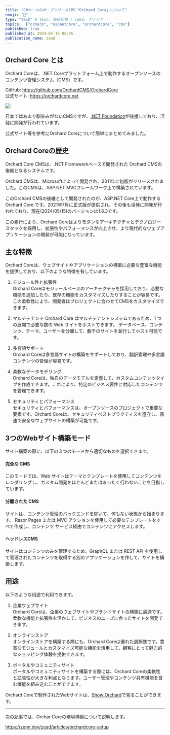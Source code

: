```yaml
---
title: "C#ベースのオープンソースCMS「Orchard Core」について"
emoji: "🍇"
type: "tech" # tech: 技術記事 / idea: アイデア
topics:  ["csharp", "aspnetcore", "orchardcore", "cms"]
published: true
published_at: 2024-05-16 08:45
publication_name: zead
---
```


## Orchard Core とは

Orchard Coreは、.NET Coreプラットフォーム上で動作するオープンソースのコンテンツ管理システム（CMS）です。

GitHub: https://github.com/OrchardCMS/OrchardCore  
公式サイト: https://orchardcore.net  

![](https://storage.googleapis.com/zenn-user-upload/a105fea49dbb-20240515.png)


日本ではあまり馴染みがないCMSですが、[.NET Foundation](https://dotnetfoundation.org/)が後援しており、活発に開発が行われています。

公式サイト等を参考にOrchard Coreについて簡単にまとめてみました。

## Orchard Coreの歴史

Orchard Core CMSは、.NET Frameworkベースで開発された Orchard CMSの後継となるシステムです。

Orchard CMSは、Microsoftによって開発され、2011年に初版がリリースされました。このCMSは、ASP.NET MVCフレームワーク上で構築されています。

このOrchard CMSの後継として開発されたのが、ASP.NET Core上で動作する Orchard Core です。2021年7月に正式版が提供され、その後も活発に開発が行われており、現在(2024/05/15)のバージョンは1.8.3です。

この移行により、Orchard Coreはよりモダンなアーキテクチャとテクノロジースタックを採用し、拡張性やパフォーマンスが向上させ、より現代的なウェブアプリケーションの開発が可能になっています。

## 主な特徴

Orchard Coreは、ウェブサイトやアプリケーションの構築に必要な豊富な機能を提供しており、以下のような特徴を有しています。

1. モジュール性と拡張性  
Orchard Coreはモジュールベースのアーキテクチャを採用しており、必要な機能を追加したり、既存の機能をカスタマイズしたりすることが容易です。この柔軟性により、開発者はプロジェクトに合わせてCMSをカスタマイズできます。

2. マルチテナント
Orchard Core はマルチテナントシステムであるため、1 つの展開で必要な数の Web サイトをホストできます。
データベース、コンテンツ、テーマ、ユーザーを分離して、数千のサイトを並行してホスト可能です。

3. 多言語サポート  
Orchard Coreは多言語サイトの構築をサポートしており、翻訳管理や多言語コンテンツの管理が容易です。

4. 柔軟なデータモデリング  
Orchard Coreは、独自のデータモデルを定義して、カスタムコンテンツタイプを作成できます。これにより、特定のビジネス要件に対応したコンテンツを管理できます。

5. セキュリティとパフォーマンス  
セキュリティとパフォーマンスは、オープンソースのプロジェクトで重要な要素です。Orchard Coreは、セキュリティベストプラクティスを遵守し、高速で安全なウェブサイトの構築が可能です。

## 3つのWebサイト構築モード  
サイト構築の際に、以下の３つのモードから適切なものを選択できます。

#### 完全な CMS
このモードでは、Web サイトはテーマとテンプレートを使用してコンテンツをレンダリングし、カスタム開発をほとんどまたはまったく行わないことを目指しています。

#### 分離された CMS
サイトは、コンテンツ管理のバックエンドを除いて、何もない状態から始まります。 Razor Pages または MVC アクションを使用して必要なテンプレートをすべて作成し、コンテンツ サービス経由でコンテンツにアクセスします。

#### ヘッドレスCMS
サイトはコンテンツのみを管理するため、GraphQL または REST API を使用して管理されたコンテンツを取得する別のアプリケーションを作して、サイトを構築します。

## 用途
以下のような用途で利用できます。

1. 企業ウェブサイト  
Orchard Coreは、企業のウェブサイトやブランドサイトの構築に最適です。柔軟な機能と拡張性を活かして、ビジネスのニーズに合ったサイトを開発できます。

2. オンラインストア  
オンラインストアを構築する際にも、Orchard Coreは優れた選択肢です。豊富なモジュールとカスタマイズ可能な機能を活用して、顧客にとって魅力的なショッピング体験を提供できます。

3. ポータルやコミュニティサイト  
ポータルやコミュニティサイトを構築する際には、Orchard Coreの柔軟性と拡張性が大きな利点となります。ユーザー管理やコンテンツ共有機能を含む機能を組み込むことができます。

Orchard Coreで制作されたWebサイトは、[Show Orchard](https://showorchard.com/)で見ることができます。

---
次の記事では、Orchar Coreの環境構築について説明します。

https://zenn.dev/zead/articles/orchardcore-setup

